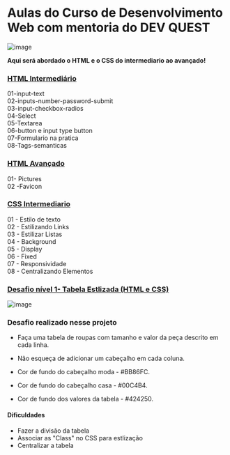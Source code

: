 # Aulas do Curso de Desenvolvimento Web com mentoria do DEV QUEST 


![image](https://user-images.githubusercontent.com/105385268/183742811-aff87e37-52c9-4611-b249-f384447e6849.png)

<b> Aqui será abordado o HTML e o CSS do intermediario ao avançado! </b>

### [HTML Intermediário](https://github.com/camilamaraschin/dev-quest-aulas/tree/main/html%20intermediario)

01-input-text <br>
02-inputs-number-password-submit <br>
03-input-checkbox-radios <br>
04-Select <br>
05-Textarea <br>
06-button e input type button <br>
07-Formulario na pratica <br>
08-Tags-semanticas <br>

### [HTML Avançado ](https://github.com/camilamaraschin/dev-quest-aulas/tree/main/html%20intermediario)
01- Pictures<br>
02 -Favicon <br>

### [CSS Intermediario](https://github.com/camilamaraschin/dev-quest-aulas/tree/main/html%20intermediario)<br>
01 - Estilo de texto <br>
02 - Estilizando Links <br>
03 - Estilizar Listas <br>
04 - Background <br>
05 -  Display <br>
06 -  Fixed <br>
07 -  Responsividade <br>
08 -  Centralizando Elementos<br>
###  [Desafio nível 1- Tabela Estlizada (HTML e CSS)](https://github.com/camilamaraschin/dev-quest-aulas/tree/main/Desafio-HTML-CSS)
![image](https://user-images.githubusercontent.com/105385268/172622279-2f0a36b0-7cfe-4d0b-be4b-61506fde31f1.png)

### Desafio realizado nesse projeto
- Faça uma tabela de roupas com tamanho e valor da peça descrito em cada linha.

- Não esqueça de adicionar um cabeçalho em cada coluna.

- Cor de fundo do cabeçalho moda - #BB86FC.

- Cor de fundo do cabeçalho casa - #00C4B4.

- Cor de fundo dos valores da tabela - #424250.

#### Dificuldades
- Fazer a divisão da tabela
- Associar as "Class" no CSS para estlização
- Centralizar a tabela
